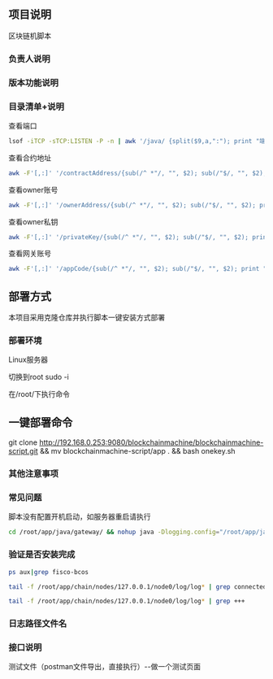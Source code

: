 ## 项目说明

区块链机脚本

### 负责人说明

### 版本功能说明

### 目录清单+说明

查看端口

```bash
lsof -iTCP -sTCP:LISTEN -P -n | awk '/java/ {split($9,a,":"); print "端口: "a[length(a)]}'
```

查看合约地址

```bash
awk -F'[,:]' '/contractAddress/{sub(/^ *"/, "", $2); sub(/"$/, "", $2); print "合约地址: "$2}' /root/app/java/gateway/config.json
```

查看owner账号

```bash
awk -F'[,:]' '/ownerAddress/{sub(/^ *"/, "", $2); sub(/"$/, "", $2); print "owner账号: "$2}' /root/app/java/gateway/config.json
```

查看owner私钥

```bash
awk -F'[,:]' '/privateKey/{sub(/^ *"/, "", $2); sub(/"$/, "", $2); print "owner私钥: "$2}' /root/app/java/gateway/config.json
```

查看网关账号

```bash
awk -F'[,:]' '/appCode/{sub(/^ *"/, "", $2); sub(/"$/, "", $2); print "网关账号: "$2}' /root/app/java/gateway/config.json
```

## 部署方式

本项目采用克隆仓库并执行脚本一键安装方式部署

### 部署环境

Linux服务器

切换到root sudo -i

在/root/下执行命令

## 一键部署命令

git clone http://192.168.0.253:9080/blockchainmachine/blockchainmachine-script.git && mv blockchainmachine-script/app . && bash onekey.sh

### 其他注意事项

### 常见问题

脚本没有配置开机启动，如服务器重启请执行

```bash
cd /root/app/java/gateway/ && nohup java -Dlogging.config="/root/app/java/logback_gateway.xml" -jar blockchain-machine-deposition-0.0.1-SNAPSHOT.jar > "/root/app/logs/blockchain-machine-deposition.log" &a
```

### 验证是否安装完成

```bash
ps aux|grep fisco-bcos

tail -f /root/app/chain/nodes/127.0.0.1/node0/log/log* | grep connected

tail -f /root/app/chain/nodes/127.0.0.1/node0/log/log* | grep +++
```

### 日志路径文件名

### 接口说明

测试文件（postman文件导出，直接执行）--做一个测试页面

 

 